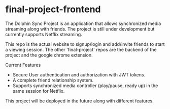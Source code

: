 # final-project-frontend

The Dolphin Sync Project is an application that allows synchronized media streaming along with friends. The project is still under development but currently supports Netflix streaming. 

This repo is the actual website to signup/login and add/invite friends to start a viewing session. The other 'final-project' repos are the backend of the project and the google chrome extension. 

Current Features 
- Secure User authentication and authorization with JWT tokens. 
- A complete friend relationship system. 
- Supports synchronized media controller (play/pause, ready up) in the same session for Netflix.

This project will be deployed in the future along with different features. 
